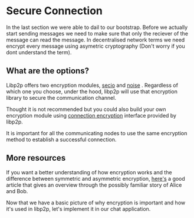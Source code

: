 # Secure Connection

In the last section we were able to dail to our bootstrap. Before we actually start sending messages we need to make sure that only the reciever of the message can read the message. In decentralised network terms we need encrypt every message using asymetric cryptography (Don't worry if you dont understand the term).

## What are the options?

Libp2p offers two encryption modules, [secio](https://github.com/libp2p/js-libp2p-secio) and [noise](https://github.com/NodeFactoryIo/js-libp2p-noise) . Regardless of which one you choose, under the hood, libp2p will use that encryption library to secure the communication channel.

Thought it is not recommended but you could also build your own encryption module using [connection encryption](https://github.com/libp2p/js-libp2p/blob/master/doc/CONFIGURATION.md#connection-encryption) interface provided by libp2p.

It is important for all the communicating nodes to use the same encryption method to establish a successful connection.

## More resources

If you want a better understanding of how encryption works and the difference between symmetric and asymmetric encryption, [here's](https://wordtothewise.com/2014/09/cryptography-alice-bob/) a good article that gives an overview through the possibly familiar story of Alice and Bob.

Now that we have a basic picture of why encryption is important and how it's used in libp2p, let's implement it in our chat application.
